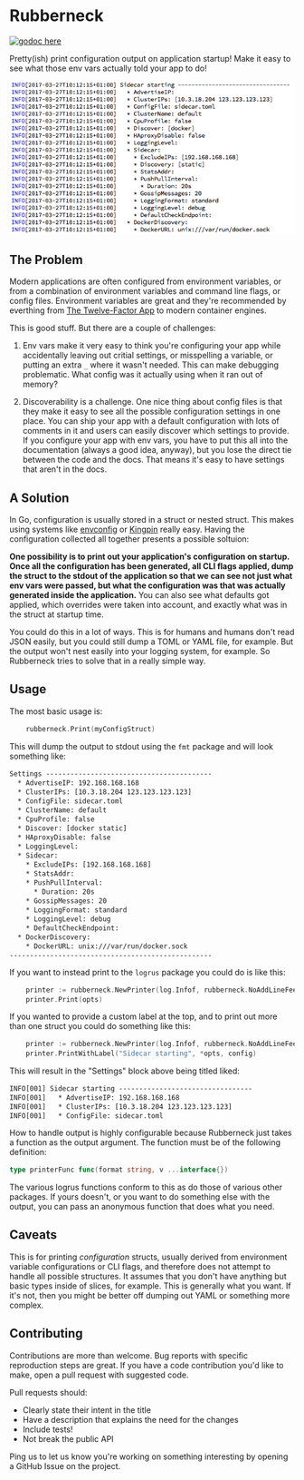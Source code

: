 Rubberneck
==========

[![godoc here](https://img.shields.io/badge/godoc-here-blue.svg)](http://godoc.org/github.com/relistan/rubberneck)

Pretty(ish) print configuration output on application startup! Make it easy
to see what those env vars actually told your app to do!

![Rubberneck](assets/rubberneck.png)

The Problem
-----------

Modern applications are often configured from environment variables, or from a
combination of environment variables and command line flags, or config files.
Environment variables are great and they're recommended by everthing from [The
Twelve-Factor App](https://12factor.net/config) to modern container engines.

This is good stuff. But there are a couple of challenges:

1. Env vars make it very easy to think you're configuring your app while
accidentally leaving out critial settings, or misspelling a variable, or
putting an extra `_` where it wasn't needed. This can make debugging
problematic. What config was it actually using when it ran out of memory?

2. Discoverability is a challenge. One nice thing about config files is that
they make it easy to see all the possible configuration settings in one place.
You can ship your app with a default configuration with lots of comments in it
and users can easily discover which settings to provide. If you configure your
app with env vars, you have to put this all into the documentation (always a good idea, anyway),
but you lose the direct tie between the code and the docs. That means it's
easy to have settings that aren't in the docs.

A Solution
----------

In Go, configuration is usually stored in a struct or nested struct. This makes
using systems like [envconfig](https://github.com/kelseyhightower/envconfig) or
[Kingpin](https://github.com/alecthomas/kingpin) really easy. Having the configuration
collected all together presents a possible soltuion:

**One possibility is to print out your application's configuration on startup.
Once all the configuration has been generated, all CLI flags applied, dump the struct
to the stdout of the application so that we can see not just what env vars were passed,
but what the configuration was that was actually generated inside the application.**
You can also see what defaults got applied, which overrides were taken into account,
and exactly what was in the struct at startup time.

You could do this in a lot of ways. This is for humans and humans don't read
JSON easily, but you could still dump a TOML or YAML file, for example. But the
output won't nest easily into your logging system, for example. So Rubberneck
tries to solve that in a really simple way.

Usage
-----

The most basic usage is:

```go
	rubberneck.Print(myConfigStruct)
```

This will dump the output to stdout using the `fmt` package and will look something
like:

```
Settings -----------------------------------------
  * AdvertiseIP: 192.168.168.168
  * ClusterIPs: [10.3.18.204 123.123.123.123]
  * ConfigFile: sidecar.toml
  * ClusterName: default
  * CpuProfile: false
  * Discover: [docker static]
  * HAproxyDisable: false
  * LoggingLevel:
  * Sidecar:
    * ExcludeIPs: [192.168.168.168]
    * StatsAddr:
    * PushPullInterval:
      * Duration: 20s
    * GossipMessages: 20
    * LoggingFormat: standard
    * LoggingLevel: debug
    * DefaultCheckEndpoint:
  * DockerDiscovery:
	* DockerURL: unix:///var/run/docker.sock
--------------------------------------------------
```

If you want to instead print to the `logrus` package you could do is like this:

```go
    printer := rubberneck.NewPrinter(log.Infof, rubberneck.NoAddLineFeed)
    printer.Print(opts)
```

If you wanted to provide a custom label at the top, and to print out more than
one struct you could do something like this:

```go
    printer := rubberneck.NewPrinter(log.Infof, rubberneck.NoAddLineFeed)
    printer.PrintWithLabel("Sidecar starting", *opts, config)
```

This will result in the "Settings" block above being titled liked:

```
INFO[001] Sidecar starting ---------------------------------
INFO[001]   * AdvertiseIP: 192.168.168.168
INFO[001]   * ClusterIPs: [10.3.18.204 123.123.123.123]
INFO[001]   * ConfigFile: sidecar.toml
```

How to handle output is highly configurable because Rubberneck just takes a
function as the output argument. The function must be of the following definition:

```go
type printerFunc func(format string, v ...interface{})
```

The various logrus functions conform to this as do those of various other
packages. If yours doesn't, or you want to do something else with the output,
you can pass an anonymous function that does what you need.

Caveats
-------

This is for printing *configuration* structs, usually derived from environment
variable configurations or CLI flags, and therefore does not attempt to handle
all possible structures. It assumes that you don't have anything but basic
types inside of slices, for example. This is generally what you want. If it's
not, then you might be better off dumping out YAML or something more complex.

Contributing
------------

Contributions are more than welcome. Bug reports with specific reproduction
steps are great. If you have a code contribution you'd like to make, open a
pull request with suggested code.

Pull requests should:

 * Clearly state their intent in the title
 * Have a description that explains the need for the changes
 * Include tests!
 * Not break the public API

Ping us to let us know you're working on something interesting by opening a
GitHub Issue on the project.
